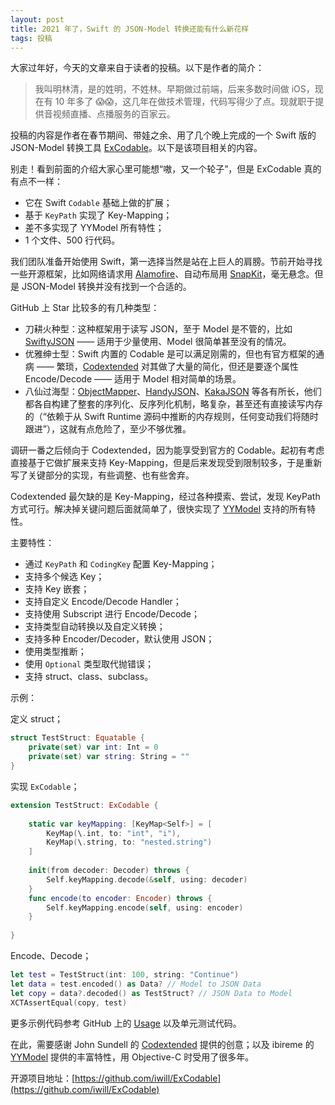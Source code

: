 ```yaml
---
layout: post
title: 2021 年了，Swift 的 JSON-Model 转换还能有什么新花样
tags: 投稿
---
```


大家过年好，今天的文章来自于读者的投稿。以下是作者的简介：

> 我叫明林清，是的姓明，不姓林。早期做过前端，后来多数时间做 iOS，现在有 10 年多了 😱😱，这几年在做技术管理，代码写得少了点。现就职于提供音视频直播、点播服务的百家云。

投稿的内容是作者在春节期间、带娃之余、用了几个晚上完成的一个 Swift 版的 JSON-Model 转换工具 [ExCodable](https://github.com/iwill/ExCodable)。以下是该项目相关的内容。

别走！看到前面的介绍大家心里可能想“嗷，又一个轮子”，但是 ExCodable 真的有点不一样：
- 它在 Swift `Codable` 基础上做的扩展；
- 基于 `KeyPath` 实现了 Key-Mapping；
- 差不多实现了 YYModel 所有特性；
- 1 个文件、500 行代码。

我们团队准备开始使用 Swift，第一选择当然是站在上巨人的肩膀。节前开始寻找一些开源框架，比如网络请求用 [Alamofire](https://github.com/Alamofire/Alamofire)、自动布局用 [SnapKit](https://github.com/SnapKit/SnapKit)，毫无悬念。但是 JSON-Model 转换并没有找到一个合适的。

GitHub 上 Star 比较多的有几种类型：
- 刀耕火种型：这种框架用于读写 JSON，至于 Model 是不管的，比如 [SwiftyJSON](https://github.com/SwiftyJSON/SwiftyJSON) —— 适用于少量使用、Model 很简单甚至没有的情况。
- 优雅绅士型：Swift 内置的 Codable 是可以满足刚需的，但也有官方框架的通病 —— 繁琐，[Codextended](https://github.com/JohnSundell/Codextended) 对其做了大量的简化，但还是要逐个属性 Encode/Decode —— 适用于 Model 相对简单的场景。
- 八仙过海型：[ObjectMapper](https://github.com/tristanhimmelman/ObjectMapper)、[HandyJSON](https://github.com/alibaba/HandyJSON)、[KakaJSON](https://github.com/kakaopensource/KakaJSON) 等各有所长，他们都各自构建了整套的序列化、反序列化机制，略复杂，甚至还有直接读写内存的（“依赖于从 Swift Runtime 源码中推断的内存规则，任何变动我们将随时跟进”），这就有点危险了，至少不够优雅。

调研一番之后倾向于 Codextended，因为能享受到官方的 Codable。起初有考虑直接基于它做扩展来支持 Key-Mapping，但是后来发现受到限制较多，于是重新写了关键部分的实现，有些调整、也有些舍弃。

Codextended 最欠缺的是 Key-Mapping，经过各种摸索、尝试，发现 KeyPath 方式可行。解决掉关键问题后面就简单了，很快实现了 [YYModel](https://github.com/ibireme/YYModel) 支持的所有特性。

主要特性：
- 通过 `KeyPath` 和 `CodingKey` 配置 Key-Mapping；
- 支持多个候选 Key；
- 支持 Key 嵌套；
- 支持自定义 Encode/Decode Handler；
- 支持使用 Subscript 进行 Encode/Decode；
- 支持类型自动转换以及自定义转换；
- 支持多种 Encoder/Decoder，默认使用 JSON；
- 使用类型推断；
- 使用 `Optional` 类型取代抛错误；
- 支持 struct、class、subclass。

示例：

定义 struct；

```swift
struct TestStruct: Equatable {
    private(set) var int: Int = 0
    private(set) var string: String = ""
}
```

实现 `ExCodable`；

```swift
extension TestStruct: ExCodable {
    
    static var keyMapping: [KeyMap<Self>] = [
        KeyMap(\.int, to: "int", "i"),
        KeyMap(\.string, to: "nested.string")
    ]
    
    init(from decoder: Decoder) throws {
        Self.keyMapping.decode(&self, using: decoder)
    }
    func encode(to encoder: Encoder) throws {
        Self.keyMapping.encode(self, using: encoder)
    }
    
}
```

Encode、Decode；

```swift
let test = TestStruct(int: 100, string: "Continue")
let data = test.encoded() as Data? // Model to JSON Data
let copy = data?.decoded() as TestStruct? // JSON Data to Model
XCTAssertEqual(copy, test)
```

更多示例代码参考 GitHub 上的 [Usage](https://github.com/iwill/ExCodable#usage) 以及单元测试代码。

在此，需要感谢 John Sundell 的 [Codextended](https://github.com/JohnSundell/Codextended) 提供的创意；以及 ibireme 的 [YYModel](https://github.com/ibireme/YYModel) 提供的丰富特性，用 Objective-C 时受用了很多年。

开源项目地址：[https://github.com/iwill/ExCodable](https://github.com/iwill/ExCodable)
